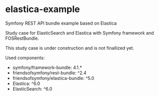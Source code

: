 # elastica-example
Symfony REST API bundle example based on Elastica 

Study case for ElasticSearch and Elastica with Symfony framework and FOSRestBundle.

This study case is under construction and is not finallized yet.

Used components:

- symfony/framework-bundle: 4.1.*
- friendsofsymfony/rest-bundle: ^2.4
- friendsofsymfony/elastica-bundle: ^5.0
- Elastica: ^6.0
- ElasticSearch: ^6.0
